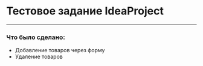 # **Тестовое задание IdeaProject**
___
### Что было сделано:
* Добавление товаров через форму
* Удаление товаров
